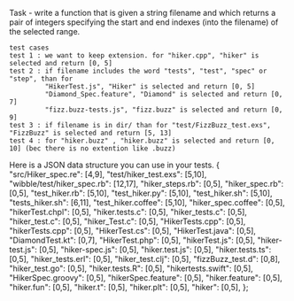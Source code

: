 Task - write a function that is given a string filename and which returns a pair of integers specifying the start  and end indexes (into the filename) of the selected range.

    test cases
    test 1 : we want to keep extension. for "hiker.cpp", "hiker" is selected and return [0, 5]
    test 2 : if filename includes the word "tests", "test", "spec" or "step", than for
             "HikerTest.js", "Hiker" is selected and return [0, 5]
             "Diamond_Spec.feature", "Diamond" is selected and return [0, 7]
             "fizz.buzz-tests.js", "fizz.buzz" is selected and return [0, 9]
    test 3 : if filename is in dir/ than for "test/FizzBuzz_test.exs", "FizzBuzz" is selected and return [5, 13]
    test 4 : for "hiker.buzz" , "hiker.buzz" is selected and return [0, 10] (bec there is no extention like .buzz)

Here is a JSON data structure you can use in your tests.
{
  "src/Hiker_spec.re": [4,9],
  "test/hiker_test.exs": [5,10],
  "wibble/test/hiker_spec.rb": [12,17],
  "hiker_steps.rb": [0,5],
  "hiker_spec.rb": [0,5],
  "test_hiker.rb": [5,10],
  "test_hiker.py": [5,10],
  "test_hiker.sh": [5,10],
  "tests_hiker.sh": [6,11],
  "test_hiker.coffee": [5,10],
  "hiker_spec.coffee": [0,5],
  "hikerTest.chpl": [0,5],
  "hiker.tests.c": [0,5],
  "hiker_tests.c": [0,5],
  "hiker_test.c": [0,5],
  "hiker_Test.c": [0,5],
  "HikerTests.cpp": [0,5],
  "hikerTests.cpp": [0,5],
  "HikerTest.cs": [0,5],
  "HikerTest.java": [0,5],
  "DiamondTest.kt": [0,7],
  "HikerTest.php": [0,5],
  "hikerTest.js": [0,5],
  "hiker-test.js": [0,5],
  "hiker-spec.js": [0,5],
  "hiker.test.js": [0,5],
  "hiker.tests.ts": [0,5],
  "hiker_tests.erl": [0,5],
  "hiker_test.clj": [0,5],
  "fizzBuzz_test.d": [0,8],
  "hiker_test.go": [0,5],
  "hiker.tests.R": [0,5],
  "hikertests.swift": [0,5],
  "HikerSpec.groovy": [0,5],
  "hikerSpec.feature": [0,5],
  "hiker.feature": [0,5],
  "hiker.fun": [0,5],
  "hiker.t": [0,5],
  "hiker.plt": [0,5],
  "hiker": [0,5],
};